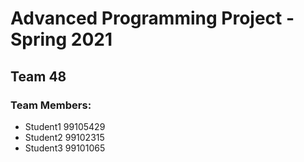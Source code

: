 # Advanced Programming Project - Spring 2021
## Team 48

### Team Members:
- Student1 99105429
- Student2 99102315
- Student3 99101065
